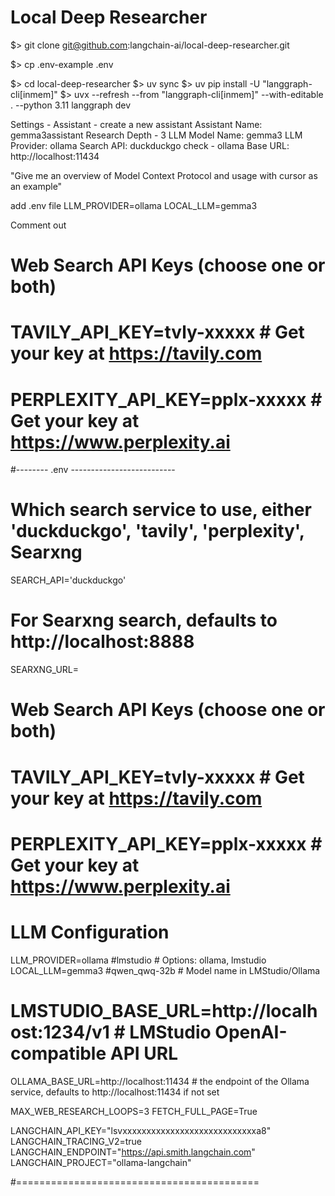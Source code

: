 # Local Deep Researcher
          
$> git clone git@github.com:langchain-ai/local-deep-researcher.git

$> cp .env-example .env

$> cd local-deep-researcher
$> uv sync 
$> uv pip install -U "langgraph-cli[inmem]"
$> uvx --refresh --from "langgraph-cli[inmem]" --with-editable . --python 3.11 langgraph dev

Settings - Assistant - create a new assistant 
Assistant Name: gemma3assistant
Research Depth - 3
LLM Model Name: gemma3
LLM Provider: ollama
Search API: duckduckgo
check - ollama Base URL: http://localhost:11434

"Give me an overview of Model Context Protocol and usage with cursor as an example"

add .env file
LLM_PROVIDER=ollama
LOCAL_LLM=gemma3

Comment out
# Web Search API Keys (choose one or both)
# TAVILY_API_KEY=tvly-xxxxx      # Get your key at https://tavily.com
# PERPLEXITY_API_KEY=pplx-xxxxx  # Get your key at https://www.perplexity.ai

#-------- .env --------------------------
# Which search service to use, either 'duckduckgo', 'tavily', 'perplexity', Searxng
SEARCH_API='duckduckgo'
# For Searxng search, defaults to http://localhost:8888
SEARXNG_URL=

# Web Search API Keys (choose one or both)
# TAVILY_API_KEY=tvly-xxxxx      # Get your key at https://tavily.com
# PERPLEXITY_API_KEY=pplx-xxxxx  # Get your key at https://www.perplexity.ai

# LLM Configuration
LLM_PROVIDER=ollama #lmstudio          # Options: ollama, lmstudio
LOCAL_LLM=gemma3  #qwen_qwq-32b         # Model name in LMStudio/Ollama
# LMSTUDIO_BASE_URL=http://localhost:1234/v1  # LMStudio OpenAI-compatible API URL
OLLAMA_BASE_URL=http://localhost:11434 # the endpoint of the Ollama service, defaults to http://localhost:11434 if not set

MAX_WEB_RESEARCH_LOOPS=3
FETCH_FULL_PAGE=True

LANGCHAIN_API_KEY="lsvxxxxxxxxxxxxxxxxxxxxxxxxxxxxa8"
LANGCHAIN_TRACING_V2=true
LANGCHAIN_ENDPOINT="https://api.smith.langchain.com"
LANGCHAIN_PROJECT="ollama-langchain"

#==========================================

